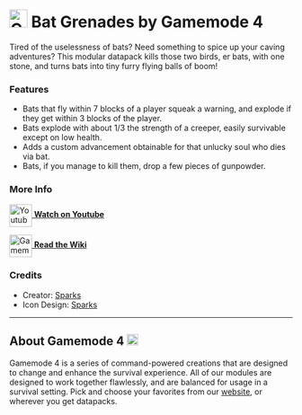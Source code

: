 # <img src="https://raw.githubusercontent.com/Gamemode4Dev/GM4_Datapacks/master/base/images/gm4_logo.png" alt="GM4 Logo" width="32" /> Bat Grenades by Gamemode 4<!--$pmc:delete-->

Tired of the uselessness of bats? Need something to spice up your caving adventures? This modular datapack kills those two birds, er bats, with one stone, and turns bats into tiny furry flying balls of boom! <!--$pmc:headerSize-->

### Features
- Bats that fly within 7 blocks of a player squeak a warning, and explode if they get within 3 blocks of the player.
- Bats explode with about 1/3 the strength of a creeper, easily survivable except on low health.
- Adds a custom advancement obtainable for that unlucky soul who dies via bat.
- Bats, if you manage to kill them, drop a few pieces of gunpowder.

### More Info
[<img src="https://raw.githubusercontent.com/Gamemode4Dev/GM4_Datapacks/master/base/images/youtube_logo.png" alt="Youtube Logo" width="40" align="center"/> **Watch on Youtube**](https://www.youtube.com/watch?v=uUoEKtte1GQ)

[<img src="https://raw.githubusercontent.com/Gamemode4Dev/GM4_Datapacks/master/base/images/gm4_wiki_logo.png" alt="Gamemode 4 Wiki Logo" width="40" align="center"/> **Read the Wiki**](https://wiki.gm4.co/wiki/Bat_Grenades)

### Credits
- Creator: [Sparks](https://twitter.com/SparksTheGamer)
- Icon Design: [Sparks](https://twitter.com/SparksTheGamer)

---
## About Gamemode 4 <img src="https://raw.githubusercontent.com/Gamemode4Dev/GM4_Datapacks/master/base/images/gm4_logo.png" alt="Gamemode 4 Logo" width="20"/>
Gamemode 4 is a series of command-powered creations that are designed to change and enhance the survival experience. All of our modules are designed to work together flawlessly, and are balanced for usage in a survival setting. Pick and choose your favorites from our [website](https://gm4.co), or wherever you get datapacks.